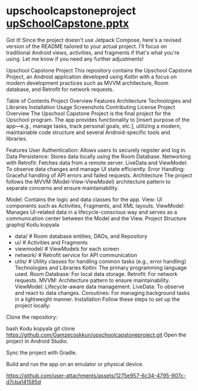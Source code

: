 # upschoolcapstoneproject  [upSchoolCapstone.pptx](https://github.com/Gamzecoskkun/upschoolcapstoneproject/files/13368994/upSchoolCapstone.pptx)


Got it! Since the project doesn't use Jetpack Compose, here's a revised version of the README tailored to your actual project. I'll focus on traditional Android views, activities, and fragments if that's what you're using. Let me know if you need any further adjustments!

Upschool Capstone Project
This repository contains the Upschool Capstone Project, an Android application developed using Kotlin with a focus on modern development practices such as MVVM architecture, Room database, and Retrofit for network requests.

Table of Contents
Project Overview
Features
Architecture
Technologies and Libraries
Installation
Usage
Screenshots
Contributing
License
Project Overview
The Upschool Capstone Project is the final project for the Upschool program. The app provides functionality to [insert purpose of the app—e.g., manage tasks, track personal goals, etc.], utilizing a modern, maintainable code structure and several Android-specific tools and libraries.

Features
User Authentication: Allows users to securely register and log in.
Data Persistence: Stores data locally using the Room Database.
Networking with Retrofit: Fetches data from a remote server.
LiveData and ViewModel: To observe data changes and manage UI state efficiently.
Error Handling: Graceful handling of API errors and failed requests.
Architecture
The project follows the MVVM (Model-View-ViewModel) architecture pattern to separate concerns and ensure maintainability.

Model: Contains the logic and data classes for the app.
View: UI components such as Activities, Fragments, and XML layouts.
ViewModel: Manages UI-related data in a lifecycle-conscious way and serves as a communication center between the Model and the View.
Project Structure
graphql
Kodu kopyala
- data/               # Room database entities, DAOs, and Repository
- ui/                 # Activities and Fragments
- viewmodel/          # ViewModels for each screen
- network/            # Retrofit service for API communication
- utils/              # Utility classes for handling common tasks (e.g., error handling)
Technologies and Libraries
Kotlin: The primary programming language used.
Room Database: For local data storage.
Retrofit: For network requests.
MVVM: Architecture pattern to ensure maintainability.
ViewModel: Lifecycle-aware data management.
LiveData: To observe and react to data changes.
Coroutines: For managing background tasks in a lightweight manner.
Installation
Follow these steps to set up the project locally:

Clone the repository:

bash
Kodu kopyala
git clone https://github.com/Gamzecoskkun/upschoolcapstoneproject.git
Open the project in Android Studio.

Sync the project with Gradle.

Build and run the app on an emulator or physical device.



https://github.com/user-attachments/assets/1275e957-6c34-4795-907c-d7cba141585d


